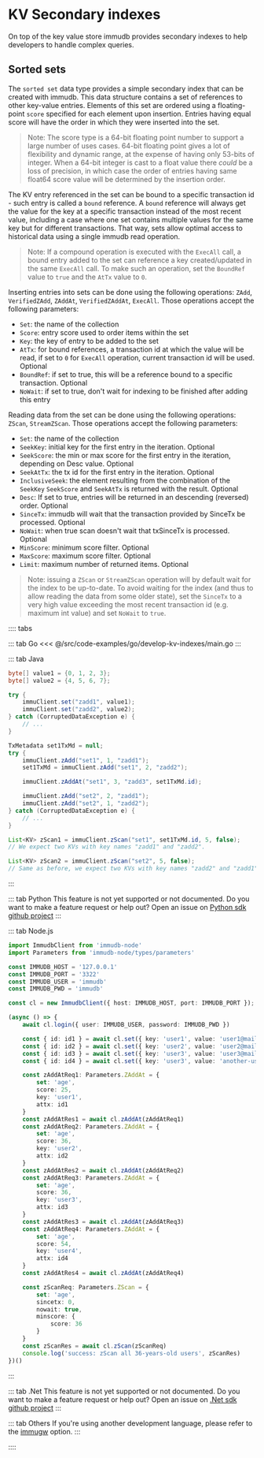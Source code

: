# KV Secondary indexes

On top of the key value store immudb provides secondary indexes to help developers to handle complex queries.

## Sorted sets

The `sorted set` data type provides a simple secondary index that can be created with immudb.
This data structure contains a set of references to other key-value entries.
Elements of this set are ordered using a floating-point `score` specified for each element upon insertion.
Entries having equal score will have the order in which they were inserted into the set.

> Note: The score type is a 64-bit floating point number to support a large number of uses cases.
> 64-bit floating point gives a lot of flexibility and dynamic range, at the expense of having only 53-bits of integer.
> When a 64-bit integer is cast to a float value there _could_ be a loss of precision,
> in which case the order of entries having same float64 score value will be determined by the insertion order.

The KV entry referenced in the set can be bound to a specific transaction id - such entry is called a `bound` reference.
A `bound` reference will always get the value for the key at a specific transaction instead of the most recent value,
including a case where one set contains multiple values for the same key but for different transactions.
That way, sets allow optimal access to historical data using a single immudb read operation.

> Note: If a compound operation is executed with the `ExecAll` call,
> a bound entry added to the set can reference a key created/updated in the same `ExecAll` call.
> To make such an operation, set the `BoundRef` value to `true` and the `AtTx` value to `0`.

Inserting entries into sets can be done using the following operations:
`ZAdd`, `VerifiedZAdd`, `ZAddAt`, `VerifiedZAddAt`, `ExecAll`.
Those operations accept the following parameters:

* `Set`: the name of the collection
* `Score`: entry score used to order items within the set
* `Key`: the key of entry to be added to the set
* `AtTx`: for bound references, a transaction id at which the value will be read,
  if set to `0` for `ExecAll` operation, current transaction id will be used. Optional
* `BoundRef`: if set to true, this will be a reference bound to a specific transaction. Optional
* `NoWait`: if set to true, don't wait for indexing to be finished after adding this entry

Reading data from the set can be done using the following operations:
`ZScan`, `StreamZScan`. Those operations accept the following parameters:

* `Set`: the name of the collection
* `SeekKey`: initial key for the first entry in the iteration. Optional
* `SeekScore`: the min or max score for the first entry in the iteration, depending on Desc value. Optional
* `SeekAtTx`: the tx id for the first entry in the iteration. Optional
* `InclusiveSeek`: the element resulting from the combination of the `SeekKey` `SeekScore` and `SeekAtTx`
  is returned with the result. Optional
* `Desc`: If set to true, entries will be returned in an descending (reversed) order. Optional
* `SinceTx`: immudb will wait that the transaction provided by SinceTx be processed. Optional
* `NoWait`: when true scan doesn't wait that txSinceTx is processed. Optional
* `MinScore`: minimum score filter. Optional
* `MaxScore`: maximum score filter. Optional
* `Limit`: maximum number of returned items. Optional

> Note: issuing a `ZScan` or `StreamZScan` operation will by default wait for the index to be up-to-date.
> To avoid waiting for the index (and  thus to allow reading the data from some older state),
> set the `SinceTx` to a very high value exceeding the most recent transaction id
> (e.g. maximum int value) and set `NoWait` to `true`.

:::: tabs

::: tab Go
<<< @/src/code-examples/go/develop-kv-indexes/main.go
:::

::: tab Java

```java
byte[] value1 = {0, 1, 2, 3};
byte[] value2 = {4, 5, 6, 7};

try {
    immuClient.set("zadd1", value1);
    immuClient.set("zadd2", value2);
} catch (CorruptedDataException e) {
    // ...
}

TxMetadata set1TxMd = null;
try {
    immuClient.zAdd("set1", 1, "zadd1");
    set1TxMd = immuClient.zAdd("set1", 2, "zadd2");

    immuClient.zAddAt("set1", 3, "zadd3", set1TxMd.id);

    immuClient.zAdd("set2", 2, "zadd1");
    immuClient.zAdd("set2", 1, "zadd2");
} catch (CorruptedDataException e) {
    // ...
}

List<KV> zScan1 = immuClient.zScan("set1", set1TxMd.id, 5, false);
// We expect two KVs with key names "zadd1" and "zadd2".

List<KV> zScan2 = immuClient.zScan("set2", 5, false);
// Same as before, we expect two KVs with key names "zadd2" and "zadd1".
```

:::

::: tab Python
This feature is not yet supported or not documented.
Do you want to make a feature request or help out? Open an issue on [Python sdk github project](https://github.com/codenotary/immudb-py/issues/new)
:::

::: tab Node.js

```ts
import ImmudbClient from 'immudb-node'
import Parameters from 'immudb-node/types/parameters'

const IMMUDB_HOST = '127.0.0.1'
const IMMUDB_PORT = '3322'
const IMMUDB_USER = 'immudb'
const IMMUDB_PWD = 'immudb'

const cl = new ImmudbClient({ host: IMMUDB_HOST, port: IMMUDB_PORT });

(async () => {
    await cl.login({ user: IMMUDB_USER, password: IMMUDB_PWD })

    const { id: id1 } = await cl.set({ key: 'user1', value: 'user1@mail.com' })
    const { id: id2 } = await cl.set({ key: 'user2', value: 'user2@mail.com' })
    const { id: id3 } = await cl.set({ key: 'user3', value: 'user3@mail.com' })
    const { id: id4 } = await cl.set({ key: 'user3', value: 'another-user3@mail.com' })

    const zAddAtReq1: Parameters.ZAddAt = {
        set: 'age',
        score: 25,
        key: 'user1',
        attx: id1
    }
    const zAddAtRes1 = await cl.zAddAt(zAddAtReq1)
    const zAddAtReq2: Parameters.ZAddAt = {
        set: 'age',
        score: 36,
        key: 'user2',
        attx: id2
    }
    const zAddAtRes2 = await cl.zAddAt(zAddAtReq2)
    const zAddAtReq3: Parameters.ZAddAt = {
        set: 'age',
        score: 36,
        key: 'user3',
        attx: id3
    }
    const zAddAtRes3 = await cl.zAddAt(zAddAtReq3)
    const zAddAtReq4: Parameters.ZAddAt = {
        set: 'age',
        score: 54,
        key: 'user4',
        attx: id4
    }
    const zAddAtRes4 = await cl.zAddAt(zAddAtReq4)

    const zScanReq: Parameters.ZScan = {
        set: 'age',
        sincetx: 0,
        nowait: true,
        minscore: {
            score: 36
        }
    }
    const zScanRes = await cl.zScan(zScanReq)
    console.log('success: zScan all 36-years-old users', zScanRes)
})()
```

:::

::: tab .Net
This feature is not yet supported or not documented.
Do you want to make a feature request or help out? Open an issue on [.Net sdk github project](https://github.com/codenotary/immudb4dotnet/issues/new)
:::

::: tab Others
If you're using another development language, please refer to the [immugw](/master/immugw/) option.
:::

::::
